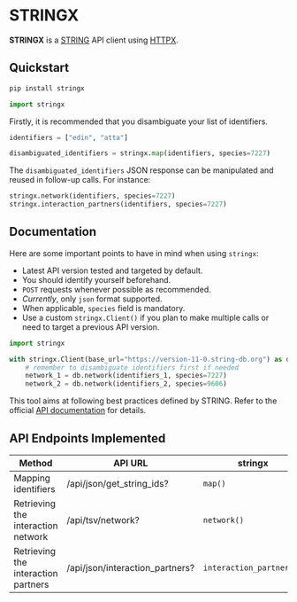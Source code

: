 # STRINGX

**STRINGX** is a [STRING](https://string-db.org) API client using [HTTPX](https://www.python-httpx.org).

## Quickstart

```sh
pip install stringx
```

```python
import stringx
```

Firstly, it is recommended that you disambiguate your list of identifiers.

```python
identifiers = ["edin", "atta"]

disambiguated_identifiers = stringx.map(identifiers, species=7227)
```

The `disambiguated_identifiers` JSON response can be manipulated and reused in follow-up calls. For instance:

```python
stringx.network(identifiers, species=7227)
stringx.interaction_partners(identifiers, species=7227)
```

## Documentation

Here are some important points to have in mind when using `stringx`:

- Latest API version tested and targeted by default.
- You should identify yourself beforehand.
- `POST` requests whenever possible as recommended.
- _Currently_, only `json` format supported.
- When applicable, `species` field is mandatory.
- Use a custom `stringx.Client()` if you plan to make multiple calls or need to target a previous API version.

```python
import stringx

with stringx.Client(base_url="https://version-11-0.string-db.org") as db:
    # remember to disambiguate identifiers first if needed
    network_1 = db.network(identifiers_1, species=7227)
    network_2 = db.network(identifiers_2, species=9606)
```

This tool aims at following best practices defined by STRING.
Refer to the official [API documentation](https://string-db.org/help/api) for details.

## API Endpoints Implemented

| Method                              | API URL                         | **stringx**              |
| ----------------------------------- | ------------------------------- | ------------------------ |
| Mapping identifiers                 | /api/json/get_string_ids?       | `map()`                  |
| Retrieving the interaction network  | /api/tsv/network?               | `network()`              |
| Retrieving the interaction partners | /api/json/interaction_partners? | `interaction_partners()` |
